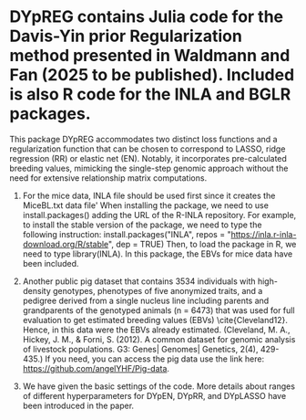 # DYpREG contains Julia code for the Davis-Yin prior Regularization method presented in Waldmann and Fan (2025 to be published). Included is also R code for the INLA and BGLR packages.

This package DYpREG accommodates two distinct loss functions and a regularization function that can be chosen to correspond to LASSO, ridge regression (RR) or elastic net (EN). Notably, it incorporates pre-calculated breeding values, mimicking the single-step genomic approach without the need for extensive relationship matrix computations. 

1. For the mice data, INLA file should be used first since it creates the MiceBL.txt data file'
When installing the package, we need to use install.packages() adding the URL of the R-INLA repository. For example, to install the stable version of the package, we need to type the following instruction:
install.packages("INLA",
repos = "https://inla.r-inla-download.org/R/stable", dep = TRUE)
Then, to load the package in R, we need to type
library(INLA). In this package, the EBVs for mice data have been included.

2. Another public pig dataset that contains 3534 individuals with high-density genotypes, phenotypes of five anonymized traits, and a pedigree derived from a single nucleus line including parents and grandparents of the genotyped animals (n = 6473) that was used for full evaluation to get estimated breeding values (EBVs) \cite{Cleveland12}. Hence, in this data were the EBVs already estimated.
(Cleveland, M. A., Hickey, J. M., & Forni, S. (2012). A common dataset for genomic analysis of livestock populations. G3: Genes| Genomes| Genetics, 2(4), 429-435.) If you need, you can access the pig data use the link here: https://github.com/angelYHF/Pig-data.

3. We have given the basic settings of the code. More details about ranges of different hyperparameters for DYpEN, DYpRR, and DYpLASSO  have been introduced in the paper.
